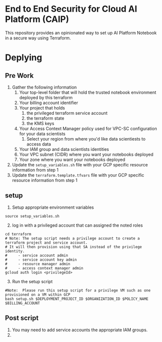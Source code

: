 # End to End Security for Cloud AI Platform (CAIP)

This repository provides an opinionated way to set up AI Platform Notebook in a secure way using Terraform.

# Deplying

## Pre Work
1.  Gather the following information
    1.  Your top-level folder that will hold the trusted notebook environment deployed by this terraform
    2.  Your billing account identifier
    3.  Your project that holds 
        1.  the privileged terraform service account
        2.  the terraform state
        3.  the KMS keys
    4.  Your Access Context Manager policy used for VPC-SC configuration for your data scientists
        1.  Select your region from where you'd like data scientiests to access data
    5.  Your IAM group and data scientists identities
    6.  Your VPC subnet (CIDR) where you want your notebooks deployed
    7.  Your zone where you want your notebooks deployed
2.  Update the `setup_variables.sh` file with your GCP specific resource information from step 1
3.  Update the `terraform.template.tfvars` file with your GCP specific resource information from step 1

## setup
1.  Setup appropriate environment variables
```
source setup_variables.sh
```

2.  log in with a privileged account that can assigned the noted roles
```
cd terraform
# Note: The setup script needs a privilege account to create a terraform project and service account.
# It will then provision using that SA instead of the privilege identity.
#     - service account admin
#     - service account key admin
#     - resource manager admin
#     - access context manager admin
gcloud auth login <privilegeId>
```

3.  Run the setup script
```
#Note:  Please run this setup script for a privilege VM such as one provisioned on a VM within GCP
bash setup.sh $DEPLOYMENT_PROJECT_ID $ORGANIZATION_ID $POLICY_NAME $BILLING_ACCOUNT
```

## Post script
1.  You may need to add service accounts the appropriate IAM groups.
2.  